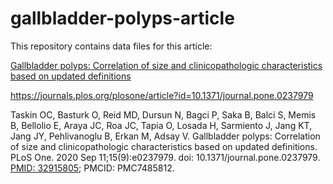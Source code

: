 # gallbladder-polyps-article

This repository contains data files for this article:

[Gallbladder polyps: Correlation of size and clinicopathologic characteristics based on updated definitions](https://journals.plos.org/plosone/article?id=10.1371/journal.pone.0237979)

https://journals.plos.org/plosone/article?id=10.1371/journal.pone.0237979


Taskin OC, Basturk O, Reid MD, Dursun N, Bagci P, Saka B, Balci S, Memis B, Bellolio E, Araya JC, Roa JC, Tapia O, Losada H, Sarmiento J, Jang KT, Jang JY, Pehlivanoglu B, Erkan M, Adsay V. Gallbladder polyps: Correlation of size and clinicopathologic characteristics based on updated definitions. PLoS One. 2020 Sep 11;15(9):e0237979. doi: 10.1371/journal.pone.0237979. [PMID: 32915805](https://pubmed.ncbi.nlm.nih.gov/32915805/); PMCID: PMC7485812.




